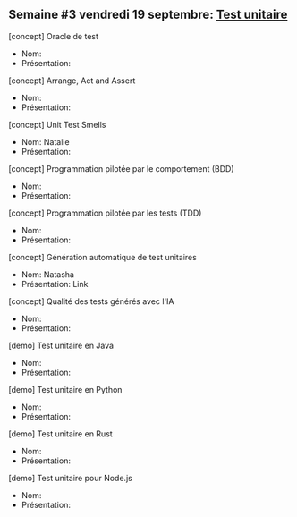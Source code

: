 ## Semaine #3 vendredi 19 septembre: [Test unitaire](https://github.com/umontreal-diro/IFT3913/issues/2)

[concept] Oracle de test             
- Nom:
- Présentation:

[concept] Arrange, Act and Assert    
- Nom:
- Présentation:

[concept] Unit Test Smells           
- Nom: Natalie
- Présentation:

[concept] Programmation pilotée par le comportement (BDD)
- Nom:
- Présentation:

[concept] Programmation pilotée par les tests (TDD) 
- Nom:
- Présentation:

[concept] Génération automatique de test unitaires                            
- Nom: Natasha
- Présentation: Link

[concept] Qualité des tests générés avec l'IA                            
- Nom:
- Présentation:

[demo] Test unitaire en Java                              
- Nom:
- Présentation:

[demo] Test unitaire en Python    
- Nom:
- Présentation:

[demo] Test unitaire en Rust      
- Nom:
- Présentation:

[demo] Test unitaire pour Node.js 
- Nom:
- Présentation:
